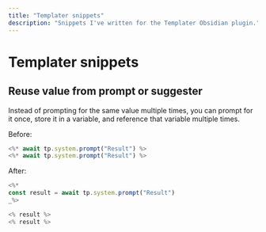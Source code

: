 ```yaml
---
title: "Templater snippets"
description: "Snippets I've written for the Templater Obsidian plugin."
---
```


# Templater snippets

## Reuse value from prompt or suggester

Instead of prompting for the same value multiple times, you can prompt for it once, store it in a variable, and reference that variable multiple times.

Before:

```js
<%* await tp.system.prompt("Result") %>
<%* await tp.system.prompt("Result") %>
```

After:

```js
<%*
const result = await tp.system.prompt("Result")
_%>

<% result %>
<% result %>
```
